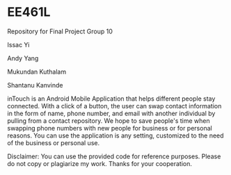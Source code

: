 # EE461L

Repository for Final Project Group 10

Issac Yi

Andy Yang

Mukundan Kuthalam

Shantanu Kanvinde

inTouch is an Android Mobile Application that helps different people stay connected. With a click of a button, the user
can swap contact information in the form of name, phone number, and email with another individual by pulling from a 
contact repository. We hope to save people's time when swapping phone numbers with new people for business or for personal
reasons. You can use the application is any setting, customized to the need of the business or personal use.

Disclaimer: You can use the provided code for reference purposes. Please do not copy or plagiarize my work. Thanks for your cooperation.
